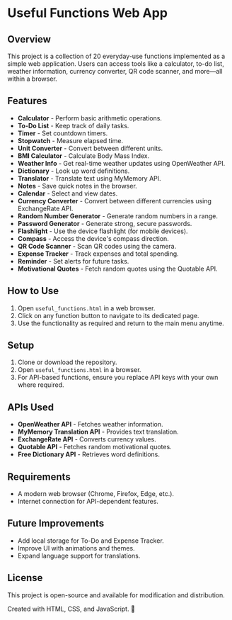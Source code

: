 # Useful Functions Web App

## Overview

This project is a collection of 20 everyday-use functions implemented as a simple web application. Users can access tools like a calculator, to-do list, weather information, currency converter, QR code scanner, and more—all within a browser.

## Features

- **Calculator** - Perform basic arithmetic operations.
- **To-Do List** - Keep track of daily tasks.
- **Timer** - Set countdown timers.
- **Stopwatch** - Measure elapsed time.
- **Unit Converter** - Convert between different units.
- **BMI Calculator** - Calculate Body Mass Index.
- **Weather Info** - Get real-time weather updates using OpenWeather API.
- **Dictionary** - Look up word definitions.
- **Translator** - Translate text using MyMemory API.
- **Notes** - Save quick notes in the browser.
- **Calendar** - Select and view dates.
- **Currency Converter** - Convert between different currencies using ExchangeRate API.
- **Random Number Generator** - Generate random numbers in a range.
- **Password Generator** - Generate strong, secure passwords.
- **Flashlight** - Use the device flashlight (for mobile devices).
- **Compass** - Access the device's compass direction.
- **QR Code Scanner** - Scan QR codes using the camera.
- **Expense Tracker** - Track expenses and total spending.
- **Reminder** - Set alerts for future tasks.
- **Motivational Quotes** - Fetch random quotes using the Quotable API.

## How to Use

1. Open `useful_functions.html` in a web browser.
2. Click on any function button to navigate to its dedicated page.
3. Use the functionality as required and return to the main menu anytime.

## Setup

1. Clone or download the repository.
2. Open `useful_functions.html` in a browser.
3. For API-based functions, ensure you replace API keys with your own where required.

## APIs Used

- **OpenWeather API** - Fetches weather information.
- **MyMemory Translation API** - Provides text translation.
- **ExchangeRate API** - Converts currency values.
- **Quotable API** - Fetches random motivational quotes.
- **Free Dictionary API** - Retrieves word definitions.

## Requirements

- A modern web browser (Chrome, Firefox, Edge, etc.).
- Internet connection for API-dependent features.

## Future Improvements

- Add local storage for To-Do and Expense Tracker.
- Improve UI with animations and themes.
- Expand language support for translations.

## License

This project is open-source and available for modification and distribution.

Created with HTML, CSS, and JavaScript. 🚀